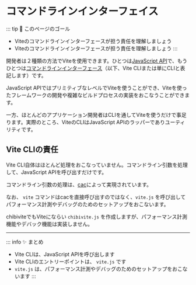 # コマンドラインインターフェイス

::: tip 🎯 このページのゴール

- Viteのコマンドラインインターフェースが担う責任を理解しましょう
- Viteのコマンドラインインターフェースが担う責任を理解しましょう
  :::

開発者は２種類の方法でViteを使用できます。ひとつは[JavaScript API](https://ja.vitejs.dev/guide/api-javascript.html)で、もうひとつは[コマンドラインインターフェース](https://ja.vitejs.dev/guide/cli.html)（以下、Vite CLIまたは単にCLIと表記します）です。

JavaScript APIではプリミティブなレベルでViteを使うことができ、Viteを使ったフレームワークの開発や複雑なビルドプロセスの実装をおこなうことができます。

一方、ほとんどのアプリケーション開発者はCLIを通してViteを使うだけで事足ります。実際のところ、ViteのCLIはJavaScript APIのラッパーでありユーティリティです。

## Vite CLIの責任

Vite CLI自体はほとんど処理をおこなっていません。コマンドライン引数を処理して、JavaScript APIを呼び出すだけです。

コマンドライン引数の処理は、[cac](https://github.com/cacjs/cac)によって実現されています。

なお、 `vite` コマンドはcacを直接呼び出すのではなく、`vite.js` を呼び出してパフォーマンス計測やデバッグのためのセットアップをおこないます。

chibiviteでもViteにならい `chibivite.js` を作成しますが、パフォーマンス計測機能やデバック機能は実装しません。

---

::: info ✨ まとめ

- Vite CLIは、JavaScript APIを呼び出します
- Vite CLIのエントリーポイントは、 `vite.js` です
- `vite.js` は、パフォーマンス計測やデバッグのためのセットアップをおこないます
  :::
